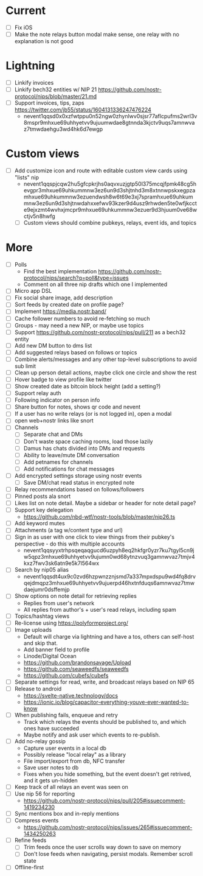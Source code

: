 # Current

- [ ] Fix iOS
- [ ] Make the note relays button modal make sense, one relay with no explanation is not good

# Lightning

- [ ] Linkify invoices
- [ ] Linkify bech32 entities w/ NIP 21 https://github.com/nostr-protocol/nips/blob/master/21.md
- [ ] Support invoices, tips, zaps https://twitter.com/jb55/status/1604131336247476224
  - nevent1qqsd0x0xzfwtppu0n52ngw0zhynlwv0sjsr77aflcpufms2wrl3v8mspr9mhxue69uhhyetvv9ujuumwdae8gtnnda3kjctv9uqs7amnwvaz7tmwdaehgu3wd4hk6d7ewgp

# Custom views

- [ ] Add customize icon and route with editable custom view cards using "lists" nip
  - nevent1qqspjcqw2hu5gfcpkrjhs0aqvxuzjgtp50l375mcqjfpmk48cg5hevgpr3mhxue69uhkummnw3ez6un9d3shjtnhd3m8xtnnwpskxegpzamhxue69uhkummnw3ezuendwsh8w6t69e3xj7spramhxue69uhkummnw3ez6un9d3shjtnwdahxxefwv93kzer9d4usz9rhwden5te0wfjkccte9ejxzmt4wvhxjmcpr9mhxue69uhkummnw3ezuer9d3hjuum0ve68wctjv5n8hwfg
  - [ ] Custom views should combine pubkeys, relays, event ids, and topics

# More

- [ ] Polls
  - Find the best implementation https://github.com/nostr-protocol/nips/search?q=poll&type=issues
  - Comment on all three nip drafts which one I implemented
- [ ] Micro app DSL
- [ ] Fix social share image, add description
- [ ] Sort feeds by created date on profile page?
- [ ] Implement https://media.nostr.band/
- [ ] Cache follower numbers to avoid re-fetching so much
- [ ] Groups - may need a new NIP, or maybe use topics
- [ ] Support https://github.com/nostr-protocol/nips/pull/211 as a bech32 entity
- [ ] Add new DM button to dms list
- [ ] Add suggested relays based on follows or topics
- [ ] Combine alerts/messages and any other top-level subscriptions to avoid sub limit
- [ ] Clean up person detail actions, maybe click one circle and show the rest
- [ ] Hover badge to view profile like twitter
- [ ] Show created date as bitcoin block height (add a setting?)
- [ ] Support relay auth
- [ ] Following indicator on person info
- [ ] Share button for notes, shows qr code and nevent
- [ ] If a user has no write relays (or is not logged in), open a modal
- [ ] open web+nostr links like snort
- [ ] Channels
  - [ ] Separate chat and DMs
  - [ ] Don't waste space caching rooms, load those lazily
  - [ ] Damus has chats divided into DMs and requests
  - [ ] Ability to leave/mute DM conversation
  - [ ] Add petnames for channels
  - [ ] Add notifications for chat messages
- [ ] Add encrypted settings storage using nostr events
  - [ ] Save DM/chat read status in encrypted note
- [ ] Relay recommendations based on follows/followers
- [ ] Pinned posts ala snort
- [ ] Likes list on note detail. Maybe a sidebar or header for note detail page?
- [ ] Support key delegation
  - https://github.com/nbd-wtf/nostr-tools/blob/master/nip26.ts
- [ ] Add keyword mutes
- [ ] Attachments (a tag w/content type and url)
- [ ] Sign in as user with one click to view things from their pubkey's perspective - do this with multiple accounts
  - nevent1qqsyyxtrhpsqeqaqgucd6uzpyh8eq2hkfgr0yzr7ku7tgyl5cn9jw5qpz3mhxue69uhhyetvv9ujumn0wd68ytnzvuq3gamnwvaz7tmjv4kxz7fwv3sk6atn9e5k7l564wx
- [ ] Search by nip05 alias
  - nevent1qqsdt4ux9c0zvd6hzpwnzznjsmd7a337mpxdspu9wd4fq8drvqejdmqpz3mhxue69uhhyetvv9ujuerpd46hxtnfduqs6amnwvaz7tmwdaejumr0dsffemjp
- [ ] Show options on note detail for retrieving replies
  - Replies from user's network
  - All replies from author's + user's read relays, including spam
- [ ] Topics/hashtag views
- [ ] Re-license using https://polyformproject.org/
- [ ] Image uploads
  - Default will charge via lightning and have a tos, others can self-host and skip that.
  - Add banner field to profile
  - Linode/Digital Ocean
  - https://github.com/brandonsavage/Upload
  - https://github.com/seaweedfs/seaweedfs
  - https://github.com/cubefs/cubefs
- [ ] Separate settings for read, write, and broadcast relays based on NIP 65
- [ ] Release to android
  - https://svelte-native.technology/docs
  - https://ionic.io/blog/capacitor-everything-youve-ever-wanted-to-know
- [ ] When publishing fails, enqueue and retry
  - Track which relays the events should be published to, and which ones have succeeded
  - Maybe notify and ask user which events to re-publish.
- [ ] Add no-relay gossip
  - Capture user events in a local db
  - Possibly release "local relay" as a library
  - File import/export from db, NFC transfer
  - Save user notes to db
  - Fixes when you hide something, but the event doesn't get retrived, and it gets un-hidden
- [ ] Keep track of all relays an event was seen on
- [ ] Use nip 56 for reporting
  - https://github.com/nostr-protocol/nips/pull/205#issuecomment-1419234230
- [ ] Sync mentions box and in-reply mentions
- [ ] Compress events
  - https://github.com/nostr-protocol/nips/issues/265#issuecomment-1434250263
- [ ] Refine feeds
  - [ ] Trim feeds once the user scrolls way down to save on memory
  - [ ] Don't lose feeds when navigating, persist modals. Remember scroll state
- [ ] Offline-first

